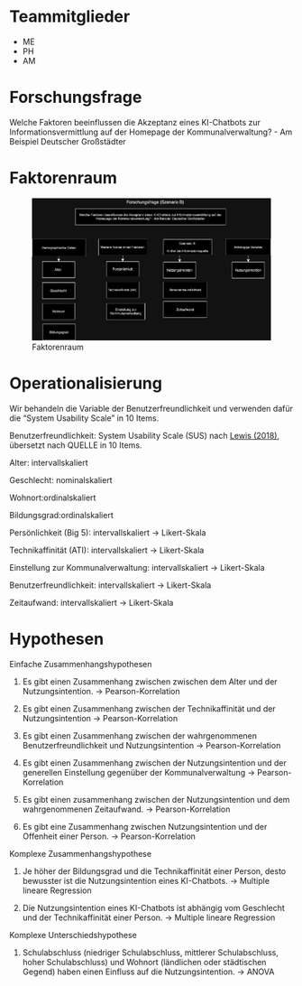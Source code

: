 # Teammitglieder

-   ME
-   PH
-   AM

# Forschungsfrage

Welche Faktoren beeinflussen die Akzeptanz eines KI-Chatbots zur
Informationsvermittlung auf der Homepage der Kommunalverwaltung? - Am
Beispiel Deutscher Großstädter

# Faktorenraum

<figure>
<img src="readme_files/GruppeDreiszenarioNEUNEUA.jpg"
alt="Faktorenraum" />
<figcaption aria-hidden="true">Faktorenraum</figcaption>
</figure>

# Operationalisierung

Wir behandeln die Variable der Benutzerfreundlichkeit und verwenden
dafür die “System Usability Scale” in 10 Items.

Benutzerfreundlichkeit: System Usability Scale (SUS) nach [Lewis
(2018)](https://doi.org/10.1080/10447318.2018.1455307 "Lewis, J. R. (2018). The System Usability Scale: Past, Present, and Future. International Journal of Human-Computer Interaction, 34(7), 577–590. https://doi.org/10.1080/10447318.2018.1455307"),
übersetzt nach QUELLE in 10 Items.

Alter: intervallskaliert

Geschlecht: nominalskaliert

Wohnort:ordinalskaliert

Bildungsgrad:ordinalskaliert

Persönlichkeit (Big 5): intervallskaliert -&gt; Likert-Skala

Technikaffinität (ATI): intervallskaliert -&gt; Likert-Skala

Einstellung zur Kommunalverwaltung: intervallskaliert -&gt; Likert-Skala

Benutzerfreundlichkeit: intervallskaliert -&gt; Likert-Skala

Zeitaufwand: intervallskaliert -&gt; Likert-Skala

# Hypothesen

Einfache Zusammenhangshypothesen

1.  Es gibt einen Zusammenhang zwischen zwischen dem Alter und der
    Nutzungsintention. -&gt; Pearson-Korrelation

2.  Es gibt einen Zusammenhang zwischen der Technikaffinität und der
    Nutzungsintention -&gt; Pearson-Korrelation

3.  Es gibt einen Zusammenhang zwischen der wahrgenommenen
    Benutzerfreundlichkeit und Nutzungsintention -&gt;
    Pearson-Korrelation

4.  Es gibt einen Zusammenhang zwischen der Nutzungsintention und der
    generellen Einstellung gegenüber der Kommunalverwaltung -&gt;
    Pearson-Korrelation

5.  Es gibt einen zusammenhang zwischen der Nutzungsintention und dem
    wahrgenommenen Zeitaufwand. -&gt; Pearson-Korrelation

6.  Es gibt eine Zusammenhang zwischen Nutzungsintention und der
    Offenheit einer Person. -&gt; Pearson-Korrelation

Komplexe Zusammenhangshypothese

1.  Je höher der Bildungsgrad und die Technikaffinität einer Person,
    desto bewusster ist die Nutzungsintention eines KI-Chatbots. -&gt;
    Multiple lineare Regression

2.  Die Nutzungsintention eines KI-Chatbots ist abhängig vom Geschlecht
    und der Technikaffinität einer Person. -&gt; Multiple lineare
    Regression

Komplexe Unterschiedshypothese

1.  Schulabschluss (niedriger Schulabschluss, mittlerer Schulabschluss,
    hoher Schulabschluss) und Wohnort (ländlichen oder städtischen
    Gegend) haben einen Einfluss auf die Nutzungsintention. -&gt; ANOVA
